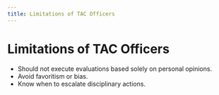 ```yaml
---
title: Limitations of TAC Officers
---
```


# Limitations of TAC Officers

- Should not execute evaluations based solely on personal opinions.
- Avoid favoritism or bias.
- Know when to escalate disciplinary actions. 
